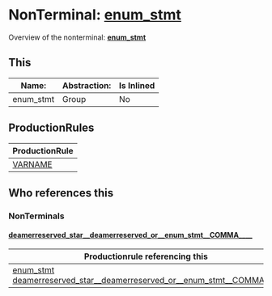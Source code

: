 # NonTerminal: **[enum_stmt](./enum_stmt.md)**

Overview of the nonterminal: **[enum_stmt](./enum_stmt.md)**



## This

| Name:                | Abstraction:    | Is Inlined |
| -------------------- | --------------- | ---------- |
| enum_stmt | Group | No |



## ProductionRules

| ProductionRule |
| ---- |
| [VARNAME](./../Lexicon/VARNAME.md)  |




## Who references this

### NonTerminals


#### [deamerreserved_star__deamerreserved_or__enum_stmt__COMMA____](./../Grammar/deamerreserved_star__deamerreserved_or__enum_stmt__COMMA____.md)

| Productionrule referencing this                      |
| ---------------------------------------------------- |
| [enum_stmt](./enum_stmt.md) [deamerreserved_star__deamerreserved_or__enum_stmt__COMMA____](./deamerreserved_star__deamerreserved_or__enum_stmt__COMMA____.md)  |



